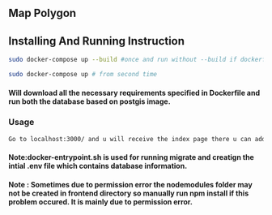 ## Map Polygon
## Installing And Running Instruction
``` bash 
sudo docker-compose up --build #once and run without --build if dockerfile is not changed

sudo docker-compose up # from second time
```

#### Will download all the necessary requirements specified in Dockerfile and run both the database based on postgis image.

### Usage
``` bash
Go to localhost:3000/ and u will receive the index page there u can add new maps and once added u can go to index page to view it as list and on clicking that list u go to that particular map
```
#### Note:docker-entrypoint.sh is used for running migrate and creatign the intial .env file which contains database information.


#### Note : Sometimes due to permission error the nodemodules folder may not be created in frontend directory so manually run npm install if this problem occured. It is mainly due to permission error.
